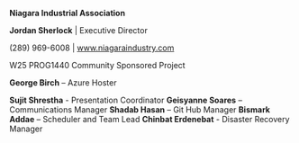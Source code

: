 **Niagara Industrial Association** 


**Jordan Sherlock** | Executive Director 


(289) 969-6008 | www.niagaraindustry.com


W25 PROG1440 Community Sponsored Project

**George Birch** – Azure Hoster


**Sujit Shrestha** - Presentation Coordinator
**Geisyanne Soares** – Communications Manager
**Shadab Hasan** – Git Hub Manager
**Bismark Addae** – Scheduler and Team Lead
**Chinbat Erdenebat** - Disaster Recovery Manager
